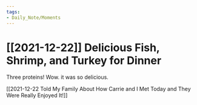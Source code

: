 ```yaml
---
tags:
- Daily_Note/Moments
---
```


# [[2021-12-22]] Delicious Fish, Shrimp, and Turkey for Dinner



Three proteins! Wow. it was so delicious.

[[2021-12-22 Told My Family About How Carrie and I Met Today and They Were Really Enjoyed It!]]